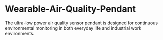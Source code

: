 # Wearable-Air-Quality-Pendant
The ultra-low power air quality sensor pendant is designed for continuous environmental monitoring in both everyday life and industrial work environments.
